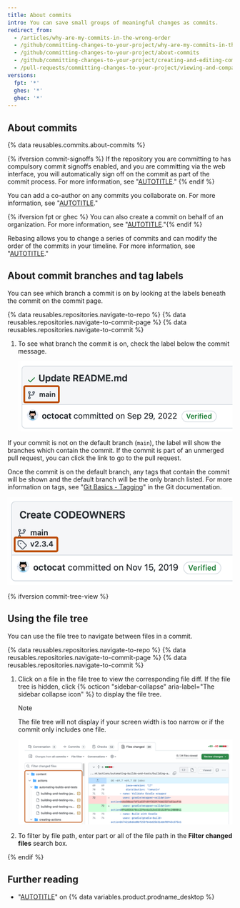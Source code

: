```yaml
---
title: About commits
intro: You can save small groups of meaningful changes as commits.
redirect_from:
  - /articles/why-are-my-commits-in-the-wrong-order
  - /github/committing-changes-to-your-project/why-are-my-commits-in-the-wrong-order
  - /github/committing-changes-to-your-project/about-commits
  - /github/committing-changes-to-your-project/creating-and-editing-commits/about-commits
  - /pull-requests/committing-changes-to-your-project/viewing-and-comparing-commits/commit-branch-and-tag-labels
versions:
  fpt: '*'
  ghes: '*'
  ghec: '*'
---
```

## About commits

{% data reusables.commits.about-commits %}

{% ifversion commit-signoffs %}
If the repository you are committing to has compulsory commit signoffs enabled, and you are committing via the web interface, you will automatically sign off on the commit as part of the commit process. For more information, see "[AUTOTITLE](/repositories/managing-your-repositorys-settings-and-features/managing-repository-settings/managing-the-commit-signoff-policy-for-your-repository)." {% endif %}

You can add a co-author on any commits you collaborate on. For more information, see "[AUTOTITLE](/pull-requests/committing-changes-to-your-project/creating-and-editing-commits/creating-a-commit-with-multiple-authors)."

{% ifversion fpt or ghec %}
You can also create a commit on behalf of an organization. For more information, see "[AUTOTITLE](/pull-requests/committing-changes-to-your-project/creating-and-editing-commits/creating-a-commit-on-behalf-of-an-organization)."{% endif %}

Rebasing allows you to change a series of commits and can modify the order of the commits in your timeline. For more information, see "[AUTOTITLE](/get-started/using-git/about-git-rebase)."

## About commit branches and tag labels

You can see which branch a commit is on by looking at the labels beneath the commit on the commit page.

{% data reusables.repositories.navigate-to-repo %}
{% data reusables.repositories.navigate-to-commit-page %}
{% data reusables.repositories.navigate-to-commit %}
1. To see what branch the commit is on, check the label below the commit message.

   ![Screenshot of a commit summary. A branch icon and "main" are highlighted with an orange outline.](/assets/images/help/commits/commit-branch-indicator.png)

If your commit is not on the default branch (`main`), the label will show the branches which contain the commit. If the commit is part of an unmerged pull request, you can click the link to go to the pull request.

Once the commit is on the default branch, any tags that contain the commit will be shown and the default branch will be the only branch listed. For more information on tags, see "[Git Basics - Tagging](https://git-scm.com/book/en/v2/Git-Basics-Tagging)" in the Git documentation.

![Screenshot of a commit summary. The tag icon and "v2.3.4" are highlighted with an orange outline.](/assets/images/help/commits/commit-tag-label.png)

{% ifversion commit-tree-view %}

## Using the file tree

You can use the file tree to navigate between files in a commit.

{% data reusables.repositories.navigate-to-repo %}
{% data reusables.repositories.navigate-to-commit-page %}
{% data reusables.repositories.navigate-to-commit %}
1. Click on a file in the file tree to view the corresponding file diff. If the file tree is hidden, click {% octicon "sidebar-collapse" aria-label="The sidebar collapse icon" %} to display the file tree.

   > [!NOTE]
   > The file tree will not display if your screen width is too narrow or if the commit only includes one file.

   ![Screenshot of the "Files changed" tab of a pull request. In the left sidebar, the file tree is outlined in dark orange.](/assets/images/help/repository/file-tree.png)
1. To filter by file path, enter part or all of the file path in the **Filter changed files** search box.

{% endif %}

## Further reading

* "[AUTOTITLE](/desktop/making-changes-in-a-branch/committing-and-reviewing-changes-to-your-project-in-github-desktop#about-commits)" on {% data variables.product.prodname_desktop %}
